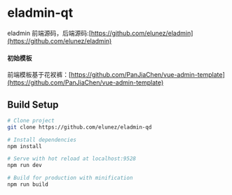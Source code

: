 # eladmin-qt

eladmin 前端源码，后端源码:[https://github.com/elunez/eladmin](https://github.com/elunez/eladmin)

#### 初始模板
前端模板基于花衩裤：[https://github.com/PanJiaChen/vue-admin-template](https://github.com/PanJiaChen/vue-admin-template)

## Build Setup
``` bash
# Clone project
git clone https://github.com/elunez/eladmin-qd

# Install dependencies
npm install

# Serve with hot reload at localhost:9528
npm run dev

# Build for production with minification
npm run build
```